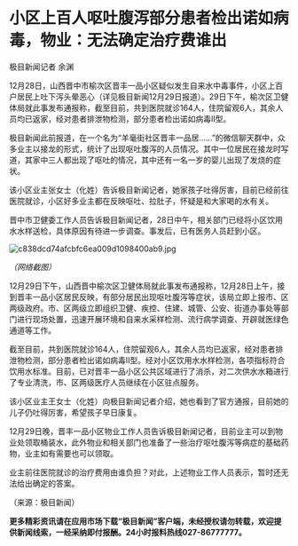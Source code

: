 # 小区上百人呕吐腹泻部分患者检出诺如病毒，物业：无法确定治疗费谁出

极目新闻记者 余渊

12月28日，山西晋中市榆次区晋丰一品小区疑似发生自来水中毒事件，小区上百户居民上吐下泻头晕恶心（详见极目新闻12月29日报道）。29日下午，榆次区卫健体局就此事发布通报称，截至目前，共到医院就诊164人，住院留观6人，其余人员均已返家，经对患者排泄物检测，部分患者检出诺如病毒Ⅱ型。

极目新闻此前报道，在一个名为“羊毫街社区晋丰一品居……”的微信聊天群中，众多业主以接龙的形式，统计了出现呕吐腹泻的人员情况。其中一位居民在接龙时写道，其家中三人都出现了呕吐的情况，其中还有一名一岁的婴儿出现了发烧的症状。

该小区业主张女士（化姓）告诉极目新闻记者，她家孩子吐得厉害，目前已经前往医院就诊，小区好多业主都在反映呕吐、拉肚子，怀疑是和大家喝的水有关。

晋中市卫健委工作人员告诉极目新闻记者，28日中午，相关部门已经将小区饮用水水样送检，具体原因有待进一步调查。事发后，已有医务人员赶到小区。

![c838dcd74afcbfc6ea009d1098400ab9.jpg](https://raw.githubusercontent.com/qqhsx/qqnews_image/main/小区上百人呕吐腹泻部分患者检出诺如病毒，物业：无法确定治疗费谁出/c838dcd74afcbfc6ea009d1098400ab9.jpg)

_（网络截图）_

12月29日下午，山西晋中榆次区卫健体局就此事发布通报称，12月28日上午，接到晋丰一品小区居民反映，有部分居民出现呕吐腹泻等症状，该局立即上报市、区两级政府。市、区两级立即组织卫健、疾控、住建、城管、公安、街道办事处等部门进行现场处置，迅速开展环境和自来水采样检测、流行病学调查、开辟就医绿色通道等工作。

截至目前，共到医院就诊164人，住院留观6人，其余人员均已返家，经对患者排泄物检测，部分患者检出诺如病毒Ⅱ型。经对小区饮用水水样检测，各项指标符合饮用水标准。目前，已对晋丰一品小区公共区域进行了消杀，对二次供水水箱进行了专业清洗，市、区两级医疗人员继续在小区驻点服务。

该小区业主王女士（化姓）向极目新闻记者介绍，她也看到了官方通报，目前她的儿子仍吐得厉害，希望孩子早日康复。

12月29日晚，晋丰一品小区物业工作人员告诉极目新闻记者，目前业主可以到物业处领取桶装水，此外物业和相关部门也准备了一些治疗呕吐腹泻等病症的基础药物，业主如有需要也可以领取。

业主前往医院就诊的治疗费用由谁负担？对此，上述物业工作人员表示，暂时还无法给出确定的答案。

（来源：极目新闻）

**更多精彩资讯请在应用市场下载“极目新闻”客户端，未经授权请勿转载，欢迎提供新闻线索，一经采纳即付报酬。24小时报料热线027-86777777。**

